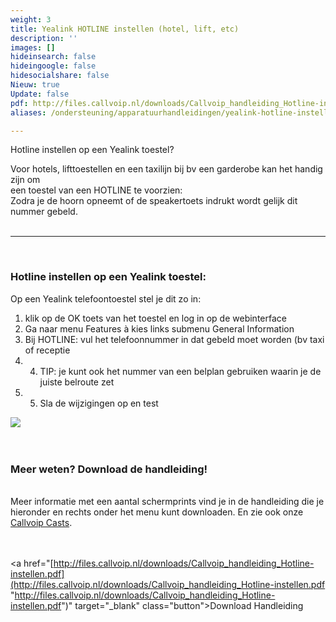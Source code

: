 ```yaml
---
weight: 3
title: Yealink HOTLINE instellen (hotel, lift, etc)
description: ''
images: []
hideinsearch: false
hideingoogle: false
hidesocialshare: false
Nieuw: true
Update: false
pdf: http://files.callvoip.nl/downloads/Callvoip_handleiding_Hotline-instellen.pdf'
aliases: /ondersteuning/apparatuurhandleidingen/yealink-hotline-instellen-hotel-lift-etc/

---
```

Hotline instellen op een Yealink toestel?

Voor hotels, lifttoestellen en een taxilijn bij bv een garderobe kan het handig zijn om  
een toestel van een HOTLINE te voorzien:  
Zodra je de hoorn opneemt of de speakertoets indrukt wordt gelijk dit nummer gebeld.<br><br><hr><br>

<h3>Hotline instellen op een Yealink toestel:</h3>  
Op een Yealink telefoontoestel stel je dit zo in: <br>

1. klik op de OK toets van het toestel en log in op de webinterface<br>
2. Ga naar menu Features à kies links submenu General Information<br>
3. Bij HOTLINE: vul het telefoonnummer in dat gebeld moet worden (bv taxi of receptie<br>
4. 4. TIP: je kunt ook het nummer van een belplan gebruiken waarin je de juiste belroute zet <br>
5. 5. Sla de wijzigingen op en test<br>

![](https://res.cloudinary.com/callvoip/image/upload/v1622047980/hotline_n3hays.jpg)  
<br><br><h3>Meer weten? Download de handleiding!</h3>  
Meer informatie met een aantal schermprints vind je in de handleiding die je hieronder en rechts onder het menu kunt downloaden. En zie ook onze [Callvoip Casts](https://callvoip.nl/casts).  
<br><br>

<a href="[http://files.callvoip.nl/downloads/Callvoip_handleiding_Hotline-instellen.pdf](http://files.callvoip.nl/downloads/Callvoip_handleiding_Hotline-instellen.pdf "http://files.callvoip.nl/downloads/Callvoip_handleiding_Hotline-instellen.pdf")" target="_blank" class="button">Download Handleiding</a>
